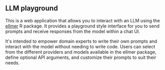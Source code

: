## LLM playground

This is a web application that allows you to interact with an LLM using the [ellmer](https://ellmer.tidyverse.org/) R package. It provides a playground style interface for you to send prompts and receive responses from the model within a chat UI. 

It's intended to empower domain experts to write their own prompts and interact with the model without needing to write code. Users can select from the different providers and models available in the ellmer package, define optional API arguments, and customize their prompts to suit their needs.
